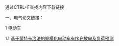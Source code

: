 通过CTRL+F查找内容下载链接



一、电气论文链接：

1 电动车

1.1 [基于蒙特卡洛法的规模化电动车有序充放电及负荷预测](/https://mbd.pub/o/bread/YpqTlZZq)
